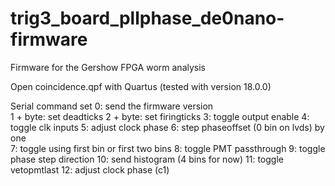 # trig3_board_pllphase_de0nano-firmware
Firmware for the Gershow FPGA worm analysis

Open coincidence.qpf with Quartus (tested with version 18.0.0)

Serial command set
0: send the firmware version				
1 + byte: set deadticks
2 + byte: set firingticks
3: toggle output enable
4: toggle clk inputs
5: adjust clock phase
6: step phaseoffset (0 bin on lvds) by one		
7: toggle using first bin or first two bins
8: toggle PMT passthrough
9: toggle phase step direction
10: send histogram (4 bins for now) 
11: toggle vetopmtlast
12: adjust clock phase (c1)
